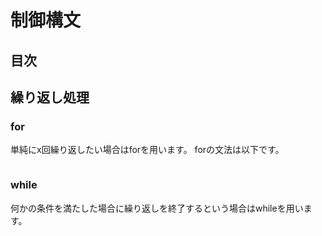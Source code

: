# 制御構文

## 目次

## 繰り返し処理
### for
単純にx回繰り返したい場合はforを用います。
forの文法は以下です。
```javascript

```

### while
何かの条件を満たした場合に繰り返しを終了するという場合はwhileを用います。

